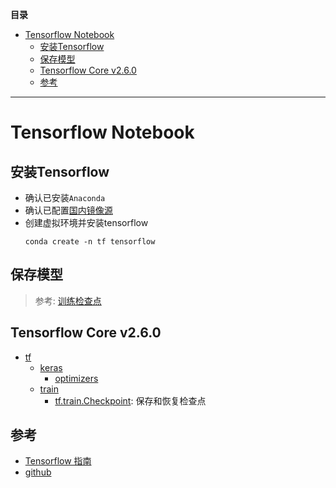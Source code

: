 **目录**

- [Tensorflow Notebook](#tensorflow-notebook)
  - [安装Tensorflow](#安装tensorflow)
  - [保存模型](#保存模型)
  - [Tensorflow Core v2.6.0](#tensorflow-core-v260)
  - [参考](#参考)

---

# Tensorflow Notebook


## 安装Tensorflow

- 确认已安装`Anaconda`
- 确认已配置[国内镜像源](./anaconda.md/#设置国内镜像源)
- 创建虚拟环境并安装tensorflow
  ```
  conda create -n tf tensorflow
  ```

## 保存模型

> 参考: [训练检查点](https://tensorflow.google.cn/guide/checkpoint?hl=zh_cn)

## Tensorflow Core v2.6.0

- [tf](https://tensorflow.google.cn/versions/r2.6/api_docs/python/tf?hl=zh_cn) 
  - [keras](https://tensorflow.google.cn/versions/r2.6/api_docs/python/tf/keras?hl=zh_cn)
    - [optimizers](https://tensorflow.google.cn/versions/r2.6/api_docs/python/tf/keras/optimizers?hl=zh_cn)
  - [train](https://tensorflow.google.cn/versions/r2.6/api_docs/python/tf/train?hl=zh_cn)
    - [tf.train.Checkpoint](https://tensorflow.google.cn/versions/r2.6/api_docs/python/tf/train/Checkpoint?hl=zh_cn): 保存和恢复检查点



## 参考
- [Tensorflow 指南](https://tensorflow.google.cn/guide?hl=zh_cn)
- [github](https://github.com/tensorflow/tensorflow/tree/v2.6.0)
